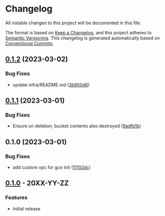 # Changelog

All notable changes to this project will be documented in this file.

The format is based on
[Keep a Changelog](https://keepachangelog.com/en/1.0.0/),
and this project adheres to
[Semantic Versioning](https://semver.org/spec/v2.0.0.html).
This changelog is generated automatically based on [Conventional Commits](https://www.conventionalcommits.org/en/v1.0.0/).

## [0.1.2](https://github.com/GoogleCloudPlatform/terraform-dynamic-python-webapp/compare/v0.1.1...v0.1.2) (2023-03-02)


### Bug Fixes

* update infra/README.md ([3b950d6](https://github.com/GoogleCloudPlatform/terraform-dynamic-python-webapp/commit/3b950d6f0a61d39e146f27fecddb3dece4a0fdec))

## [0.1.1](https://github.com/GoogleCloudPlatform/terraform-dynamic-python-webapp/compare/v0.1.0...v0.1.1) (2023-03-01)


### Bug Fixes

* Ensure on deletion, bucket contents also destroyed ([9adfb1b](https://github.com/GoogleCloudPlatform/terraform-dynamic-python-webapp/commit/9adfb1b15852b7ba6477bb10030e34e8c90c4004))

## 0.1.0 (2023-03-01)


### Bug Fixes

* add custom vpc for gce init ([11102dc](https://github.com/GoogleCloudPlatform/terraform-dynamic-python-webapp/commit/11102dc029197c71ab56148c75ce03ea76c46e37))

## [0.1.0](https://github.com/terraform-google-modules/terraform-dynamic-python-webapp/releases/tag/v0.1.0) - 20XX-YY-ZZ

### Features

- Initial release

[0.1.0]: https://github.com/terraform-google-modules/terraform-dynamic-python-webapp/releases/tag/v0.1.0
